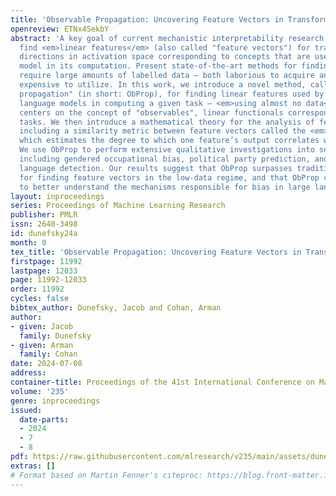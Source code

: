 ```yaml
---
title: 'Observable Propagation: Uncovering Feature Vectors in Transformers'
openreview: ETNx4SekbY
abstract: 'A key goal of current mechanistic interpretability research in NLP is to
  find <em>linear features</em> (also called "feature vectors") for transformers:
  directions in activation space corresponding to concepts that are used by a given
  model in its computation. Present state-of-the-art methods for finding linear features
  require large amounts of labelled data – both laborious to acquire and computationally
  expensive to utilize. In this work, we introduce a novel method, called "observable
  propagation" (in short: ObProp), for finding linear features used by transformer
  language models in computing a given task – <em>using almost no data</em>. Our paradigm
  centers on the concept of "observables", linear functionals corresponding to given
  tasks. We then introduce a mathematical theory for the analysis of feature vectors,
  including a similarity metric between feature vectors called the <em>coupling coefficient</em>
  which estimates the degree to which one feature’s output correlates with another’s.
  We use ObProp to perform extensive qualitative investigations into several tasks,
  including gendered occupational bias, political party prediction, and programming
  language detection. Our results suggest that ObProp surpasses traditional approaches
  for finding feature vectors in the low-data regime, and that ObProp can be used
  to better understand the mechanisms responsible for bias in large language models.'
layout: inproceedings
series: Proceedings of Machine Learning Research
publisher: PMLR
issn: 2640-3498
id: dunefsky24a
month: 0
tex_title: 'Observable Propagation: Uncovering Feature Vectors in Transformers'
firstpage: 11992
lastpage: 12033
page: 11992-12033
order: 11992
cycles: false
bibtex_author: Dunefsky, Jacob and Cohan, Arman
author:
- given: Jacob
  family: Dunefsky
- given: Arman
  family: Cohan
date: 2024-07-08
address:
container-title: Proceedings of the 41st International Conference on Machine Learning
volume: '235'
genre: inproceedings
issued:
  date-parts:
  - 2024
  - 7
  - 8
pdf: https://raw.githubusercontent.com/mlresearch/v235/main/assets/dunefsky24a/dunefsky24a.pdf
extras: []
# Format based on Martin Fenner's citeproc: https://blog.front-matter.io/posts/citeproc-yaml-for-bibliographies/
---
```

